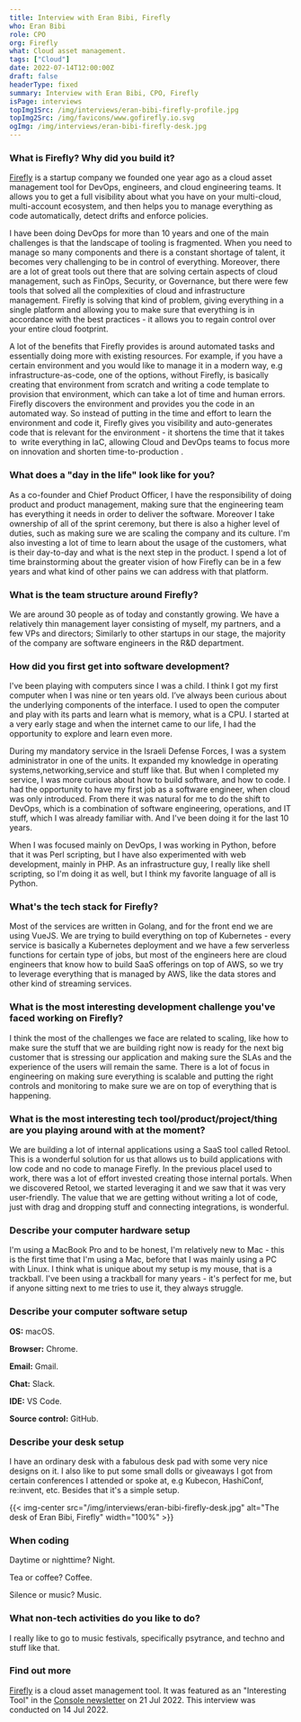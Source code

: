 ```yaml
---
title: Interview with Eran Bibi, Firefly
who: Eran Bibi
role: CPO
org: Firefly
what: Cloud asset management.
tags: ["Cloud"]
date: 2022-07-14T12:00:00Z
draft: false
headerType: fixed
summary: Interview with Eran Bibi, CPO, Firefly
isPage: interviews
topImg1Src: /img/interviews/eran-bibi-firefly-profile.jpg
topImg2Src: /img/favicons/www.gofirefly.io.svg
ogImg: /img/interviews/eran-bibi-firefly-desk.jpg
---
```


### What is Firefly? Why did you build it?

[Firefly](https://www.gofirefly.io/) is a startup company we founded one year
ago as a cloud asset management tool for DevOps, engineers, and cloud
engineering teams. It allows you to get a full visibility about what you have on
your multi-cloud, multi-account ecosystem, and then helps you to manage
everything as code automatically, detect drifts and enforce policies.

I have been doing DevOps for more than 10 years and one of the main challenges
is that the landscape of tooling is fragmented. When you need to manage so many
components and there is a constant shortage of talent, it becomes very
challenging to be in control of everything. Moreover, there are a lot of great
tools out there that are solving certain aspects of cloud management, such as
FinOps, Security, or Governance, but there were few tools that solved all the
complexities of cloud and infrastructure management. Firefly is solving that
kind of problem, giving everything in a single platform and allowing you to make
sure that everything is in accordance with the best practices - it allows you to
regain control over your entire cloud footprint.

A lot of the benefits that Firefly provides is around automated tasks and
essentially doing more with existing resources. For example, if you have a
certain environment and you would like to manage it in a modern way, e.g
infrastructure-as-code, one of the options, without Firefly, is basically
creating that environment from scratch and writing a code template to provision
that environment, which can take a lot of time and human errors. Firefly
discovers the environment and provides you the code in an automated way. So
instead of putting in the time and effort to learn the environment and code it,
Firefly gives you visibility and auto-generates code that is relevant for the
environment - it shortens the time that it takes to  write everything in IaC,
allowing Cloud and DevOps teams to focus more on innovation and shorten
time-to-production .

### What does a "day in the life" look like for you?

As a co-founder and Chief Product Officer, I have the responsibility of doing
product and product management, making sure that the engineering team has
everything it needs in order to deliver the software. Moreover I take ownership
of all of the sprint ceremony, but there is also a higher level of duties, such
as making sure we are scaling the company and its culture. I'm also investing a
lot of time to learn about the usage of the customers, what is their day-to-day
and what is the next step in the product. I spend a lot of time brainstorming
about the greater vision of how Firefly can be in a few years and what kind of
other pains we can address with that platform.

### What is the team structure around Firefly?

We are around 30 people as of today and constantly growing. We have a relatively
thin management layer consisting of myself, my partners, and a few VPs and
directors; Similarly to other startups in our stage, the majority of the company
are software engineers in the R&D department.

### How did you first get into software development?

I've been playing with computers since I was a child. I think I got my first
computer when I was nine or ten years old. I’ve always been curious about the
underlying components of the interface. I used to open the computer and play
with its parts and learn what is memory, what is a CPU. I started at a very
early stage and when the internet came to our life, I had the opportunity to
explore and learn even more. 

During my mandatory service in the Israeli Defense Forces, I was a system
administrator in one of the units. It expanded my knowledge in operating
systems,networking,service and stuff like that. But when I completed my service,
I was more curious about how to build software, and how to code. I had the
opportunity to have my first job as a software engineer, when cloud was only
introduced. From there it was natural for me to do the shift to DevOps, which is
a combination of software engineering, operations, and IT stuff, which I was
already familiar with. And I've been doing it for the last 10 years.

When I was focused mainly on DevOps, I was working in Python, before that it was
Perl scripting, but I have also experimented with web development, mainly in
PHP. As an infrastructure guy, I really like shell scripting, so I'm doing it as
well, but I think my favorite language of all is Python.

### What's the tech stack for Firefly?

Most of the services are written in Golang, and for the front end we are using
VueJS. We are trying to build everything on top of Kubernetes - every service is
basically a Kubernetes deployment and we have a few serverless functions for
certain type of jobs, but most of the engineers here are cloud engineers that
know how to build SaaS offerings on top of AWS, so we try to leverage everything
that is managed by AWS, like the data stores and other kind of streaming
services.

### What is the most interesting development challenge you've faced working on Firefly?

I think the most of the challenges we face are related to scaling, like how to
make sure the stuff that we are building right now is ready for the next big
customer that is stressing our application and making sure the SLAs and the
experience of the users will remain the same. There is a lot of focus in
engineering on making sure everything is scalable and putting the right controls
and monitoring to make sure we are on top of everything that is happening.

### What is the most interesting tech tool/product/project/thing are you playing around with at the moment?

We are building a lot of internal applications using a SaaS tool called Retool.
This is a wonderful solution for us that allows us to build applications with
low code and no code to manage Firefly. In the previous placeI used to work,
there was a lot of effort invested creating those internal portals. When we
discovered Retool, we started leveraging it and we saw that it was very
user-friendly. The value that we are getting without writing a lot of code, just
with drag and dropping stuff and connecting integrations, is wonderful. 

### Describe your computer hardware setup

I'm using a MacBook Pro and to be honest, I'm relatively new to Mac - this is
the first time that I'm using a Mac, before that I was mainly using a PC with
Linux. I think what is unique about my setup is my mouse, that is a trackball.
I've been using a trackball for many years - it's perfect for me, but if anyone
sitting next to me tries to use it, they always struggle.

### Describe your computer software setup

**OS:** macOS.

**Browser:** Chrome.

**Email:** Gmail.

**Chat:** Slack.

**IDE:** VS Code.

**Source control:** GitHub.

### Describe your desk setup

I have an ordinary desk with a fabulous desk pad with some very nice designs on
it. I also like to put some small dolls or giveaways I got from certain
conferences I attended or spoke at, e.g Kubecon, HashiConf, re:invent, etc.
Besides that it's a simple setup.

{{< img-center src="/img/interviews/eran-bibi-firefly-desk.jpg" alt="The desk of Eran Bibi, Firefly" width="100%" >}}

### When coding

Daytime or nighttime? Night.

Tea or coffee? Coffee.

Silence or music? Music.

### What non-tech activities do you like to do?

I really like to go to music festivals, specifically psytrance, and techno and
stuff like that.

### Find out more

[Firefly](https://www.gofirefly.io/) is a cloud asset management tool. It was
featured as an "Interesting Tool" in the [Console newsletter](/) on 21 Jul 2022.
This interview was conducted on 14 Jul 2022.
